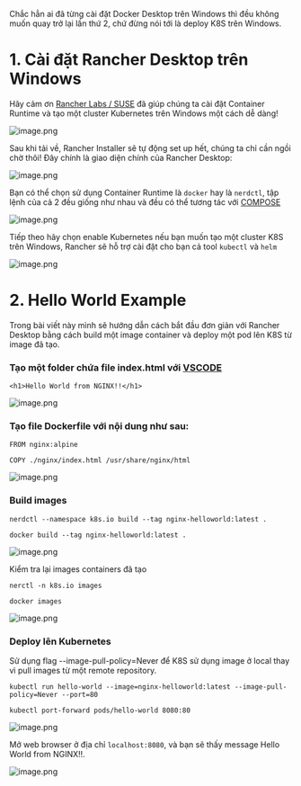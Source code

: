 Chắc hẳn ai đã từng cài đặt Docker Desktop trên Windows thì đều không muốn quay trở lại lần thứ 2, chứ đừng nói tới là deploy K8S trên Windows.

# 1. Cài đặt Rancher Desktop trên Windows
Hãy cảm ơn [Rancher Labs / SUSE](https://rancherdesktop.io/) đã giúp chúng ta cài đặt Container Runtime và tạo một cluster Kubernetes trên Windows một cách dễ dàng!

![image.png](https://images.viblo.asia/d3804254-a110-4930-8426-0d908d8c9af7.png)

Sau khi tải về, Rancher Installer sẽ tự động set up hết, chúng ta chỉ cần ngồi chờ thôi!
Đây chính là giao diện chính của Rancher Desktop:

![image.png](https://images.viblo.asia/4c922406-2654-4d75-b8c3-b4870a1b4795.png)

Bạn có thể chọn sử dụng Container Runtime là `docker` hay là `nerdctl`, tập lệnh của cả 2 đều giống như nhau và đều có thể tương tác với [COMPOSE](https://docs.docker.com/compose/)

![image.png](https://images.viblo.asia/67cd3d76-c64e-43c7-9941-e39ce3bd15c6.png)

Tiếp theo hãy chọn enable Kubernetes nếu bạn muốn tạo một cluster K8S trên Windows, Rancher sẽ hỗ trợ cài đặt cho bạn cả tool `kubectl` và `helm`

![image.png](https://images.viblo.asia/16316a58-dd95-482c-b2c3-7a37c37e7709.png)

# 2. Hello World Example
Trong bài viết này mình sẽ hướng dẫn cách bắt đầu đơn giản với Rancher Desktop bằng cách build một image container và deploy một pod lên K8S từ image đã tạo.

### Tạo một folder chứa file index.html với [VSCODE](https://code.visualstudio.com/) 

```
<h1>Hello World from NGINX!!</h1>
```

![image.png](https://images.viblo.asia/a8ad17a4-9317-487d-9f86-341bed6dfb05.png)

### Tạo file Dockerfile với nội dung như sau:

```
FROM nginx:alpine

COPY ./nginx/index.html /usr/share/nginx/html
```

![image.png](https://images.viblo.asia/1c8f1dcb-ac0e-42e9-beca-58621dfabf76.png)

### Build images

```
nerdctl --namespace k8s.io build --tag nginx-helloworld:latest .

docker build --tag nginx-helloworld:latest .
```

![image.png](https://images.viblo.asia/1e845408-b882-4609-a23f-8ca33a32e3b6.png)

Kiểm tra lại images containers đã tạo

```
nerctl -n k8s.io images

docker images
```

![image.png](https://images.viblo.asia/03ac949c-7f9e-48b1-82c4-2565f5e762bd.png)

### Deploy lên Kubernetes

Sử dụng flag --image-pull-policy=Never để K8S sử dụng image ở local thay vì pull images từ một remote repository.

```
kubectl run hello-world --image=nginx-helloworld:latest --image-pull-policy=Never --port=80

kubectl port-forward pods/hello-world 8080:80
```

![image.png](https://images.viblo.asia/e70fa872-fe12-4d73-a488-505230f81b25.png)

Mở web browser ở địa chỉ `localhost:8080`, và bạn sẽ thấy message Hello World from NGINX!!. 

![image.png](https://images.viblo.asia/5d9c7d81-d604-485f-95c8-da9c5f53ce1d.png)
